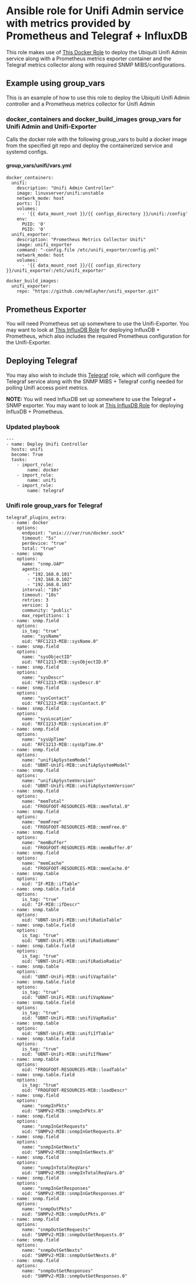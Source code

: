 # Ansible role for Unifi Admin service with metrics provided by Prometheus and Telegraf + InfluxDB
This role makes use of [This Docker Role](https://github.com/ajanis/ansible-docker) to deploy the Ubiquiti Unifi Admin service along with a Prometheus metrics exporter container and the Telegraf metrics collector along with required SNMP MIBS/configurations.

## Example using group_vars
This is an example of how to use this role to deploy the Ubiquiti Unifi Admin controller and a Prometheus metrics collector for Unifi Admin

### docker_containers and docker_build_images group_vars for Unifi Admin and Unifi-Exporter
Calls the docker role with the following group_vars to build a docker image from the specified git repo and deploy the containerized service and systemd configs.

#### group_vars/unifi/vars.yml
```
docker_containers: 
  unifi:
    description: "Unifi Admin Controller"
    image: linuxserver/unifi:unstable
    network_mode: host
    ports: []
    volumes:
      - '{{ data_mount_root }}/{{ configs_directory }}/unifi:/config'
    env:
      PUID: '0'
      PGID: '0'
  unifi_exporter:
    description: "Prometheus Metrics Collector Unifi"
    image: unifi_exporter
    command: "-config.file /etc/unifi_exporter/config.yml"
    network_mode: host
    volumes:
      - '{{ data_mount_root }}/{{ configs_directory }}/unifi_exporter:/etc/unifi_exporter'
      
docker_build_images:
  unifi_exporter:
    repo: "https://github.com/mdlayher/unifi_exporter.git"
```

## Prometheus Exporter

You will need Prometheus set up somewhere to use the Unifi-Exporter.  You may want to look at [This InfluxDB Role](https://github.com/ajanis/ansible-influxdb) for deploying InfluxDB + Prometheus, which also includes the required Prometheus configuration for the Unifi-Exporter.

## Deploying Telegraf
You may also wish to include this [Telegraf](https://github.com/ajanis/ansible-telegraf) role, which will configure the Telegraf service along with the SNMP MIBS + Telegraf config needed for polling Unifi access point metrics.

**NOTE:** You will need InfluxDB set up somewhere to use the Telegraf + SNMP exporter. You may want to look at [This InfluxDB Role](https://github.com/ajanis/ansible-influxdb) for deploying InfluxDB + Prometheus. 

### Updated playbook
```
---
- name: Deploy Unifi Controller
  hosts: unifi
  become: True
  tasks:
    - import_role:
        name: docker
    - import_role:
        name: unifi
    - import_role:
        name: telegraf
```

### Unifi role group_vars for Telegraf
```
telegraf_plugins_extra:
  - name: docker
    options:
      endpoint: "unix:///var/run/docker.sock"
      timeout: "5s"
      perdevice: "true"
      total: "true"
  - name: snmp
    options:
      name: "snmp.UAP"
      agents:
        - "192.168.0.101"
        - "192.168.0.102"
        - "192.168.0.103"
      interval: "10s"
      timeout: "10s"
      retries: 3
      version: 1
      community: "public"
      max_repetitions: 1
  - name: snmp.field
    options:
      is_tag: "true"
      name: "sysName"
      oid: "RFC1213-MIB::sysName.0"
  - name: snmp.field
    options:
      name: "sysObjectID"
      oid: "RFC1213-MIB::sysObjectID.0"
  - name: snmp.field
    options:
      name: "sysDescr"
      oid: "RFC1213-MIB::sysDescr.0"
  - name: snmp.field
    options:
      name: "sysContact"
      oid: "RFC1213-MIB::sysContact.0"
  - name: snmp.field
    options:
      name: "sysLocation"
      oid: "RFC1213-MIB::sysLocation.0"
  - name: snmp.field
    options:
      name: "sysUpTime"
      oid: "RFC1213-MIB::sysUpTime.0"
  - name: snmp.field
    options:
      name: "unifiApSystemModel"
      oid: "UBNT-UniFi-MIB::unifiApSystemModel"
  - name: snmp.field
    options:
      name: "unifiApSystemVersion"
      oid: "UBNT-UniFi-MIB::unifiApSystemVersion"
  - name: snmp.field
    options:
      name: "memTotal"
      oid: "FROGFOOT-RESOURCES-MIB::memTotal.0"
  - name: snmp.field
    options:
      name: "memFree"
      oid: "FROGFOOT-RESOURCES-MIB::memFree.0"
  - name: snmp.field
    options:
      name: "memBuffer"
      oid: "FROGFOOT-RESOURCES-MIB::memBuffer.0"
  - name: snmp.field
    options:
      name: "memCache"
      oid: "FROGFOOT-RESOURCES-MIB::memCache.0"
  - name: snmp.table
    options:
      oid: "IF-MIB::ifTable"
  - name: snmp.table.field
    options:
      is_tag: "true"
      oid: "IF-MIB::ifDescr"
  - name: snmp.table
    options:
      oid: "UBNT-UniFi-MIB::unifiRadioTable"
  - name: snmp.table.field
    options:
      is_tag: "true"
      oid: "UBNT-UniFi-MIB::unifiRadioName"
  - name: snmp.table.field
    options:
      is_tag: "true"
      oid: "UBNT-UniFi-MIB::unifiRadioRadio"
  - name: snmp.table
    options:
      oid: "UBNT-UniFi-MIB::unifiVapTable"
  - name: snmp.table.field
    options:
      is_tag: "true"
      oid: "UBNT-UniFi-MIB::unifiVapName"
  - name: snmp.table.field
    options:
      is_tag: "true"
      oid: "UBNT-UniFi-MIB::unifiVapRadio"
  - name: snmp.table
    options:
      oid: "UBNT-UniFi-MIB::unifiIfTable"
  - name: snmp.table.field
    options:
      is_tag: "true"
      oid: "UBNT-UniFi-MIB::unifiIfName"
  - name: snmp.table
    options:
      oid: "FROGFOOT-RESOURCES-MIB::loadTable"
  - name: snmp.table.field
    options:
      is_tag: "true"
      oid: "FROGFOOT-RESOURCES-MIB::loadDescr"
  - name: snmp.field
    options:
      name: "snmpInPkts"
      oid: "SNMPv2-MIB::snmpInPkts.0"
  - name: snmp.field
    options:
      name: "snmpInGetRequests"
      oid: "SNMPv2-MIB::snmpInGetRequests.0"
  - name: snmp.field
    options:
      name: "snmpInGetNexts"
      oid: "SNMPv2-MIB::snmpInGetNexts.0"
  - name: snmp.field
    options:
      name: "snmpInTotalReqVars"
      oid: "SNMPv2-MIB::snmpInTotalReqVars.0"
  - name: snmp.field
    options:
      name: "snmpInGetResponses"
      oid: "SNMPv2-MIB::snmpInGetResponses.0"
  - name: snmp.field
    options:
      name: "snmpOutPkts"
      oid: "SNMPv2-MIB::snmpOutPkts.0"
  - name: snmp.field
    options:
      name: "snmpOutGetRequests"
      oid: "SNMPv2-MIB::snmpOutGetRequests.0"
  - name: snmp.field
    options:
      name: "snmpOutGetNexts"
      oid: "SNMPv2-MIB::snmpOutGetNexts.0"
  - name: snmp.field
    options:
      name: "snmpOutGetResponses"
      oid: "SNMPv2-MIB::snmpOutGetResponses.0"
```




